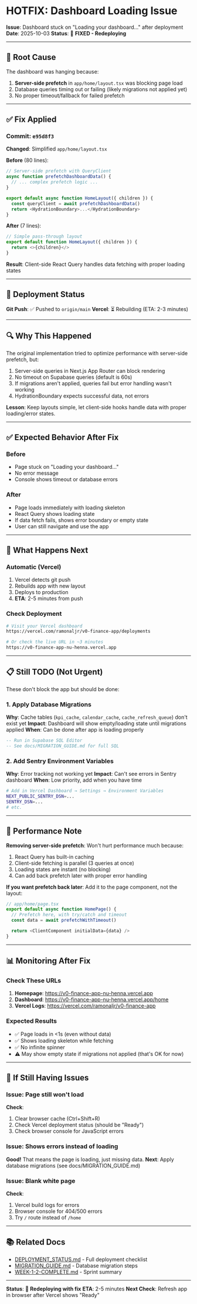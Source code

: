 # HOTFIX: Dashboard Loading Issue

**Issue**: Dashboard stuck on "Loading your dashboard..." after deployment
**Date**: 2025-10-03
**Status**: 🔧 **FIXED - Redeploying**

---

## 🐛 Root Cause

The dashboard was hanging because:

1. **Server-side prefetch** in `app/home/layout.tsx` was blocking page load
2. Database queries timing out or failing (likely migrations not applied yet)
3. No proper timeout/fallback for failed prefetch

---

## ✅ Fix Applied

### Commit: `e95d8f3`

**Changed**: Simplified `app/home/layout.tsx`

**Before** (80 lines):
```typescript
// Server-side prefetch with QueryClient
async function prefetchDashboardData() {
  // ... complex prefetch logic ...
}

export default async function HomeLayout({ children }) {
  const queryClient = await prefetchDashboardData()
  return <HydrationBoundary>...</HydrationBoundary>
}
```

**After** (7 lines):
```typescript
// Simple pass-through layout
export default function HomeLayout({ children }) {
  return <>{children}</>
}
```

**Result**: Client-side React Query handles data fetching with proper loading states

---

## 🚀 Deployment Status

**Git Push**: ✅ Pushed to `origin/main`
**Vercel**: ⏳ Rebuilding (ETA: 2-3 minutes)

---

## 🔍 Why This Happened

The original implementation tried to optimize performance with server-side prefetch, but:

1. Server-side queries in Next.js App Router can block rendering
2. No timeout on Supabase queries (default is 60s)
3. If migrations aren't applied, queries fail but error handling wasn't working
4. HydrationBoundary expects successful data, not errors

**Lesson**: Keep layouts simple, let client-side hooks handle data with proper loading/error states.

---

## ✅ Expected Behavior After Fix

### Before
- Page stuck on "Loading your dashboard..."
- No error message
- Console shows timeout or database errors

### After
- Page loads immediately with loading skeleton
- React Query shows loading state
- If data fetch fails, shows error boundary or empty state
- User can still navigate and use the app

---

## 🔄 What Happens Next

### Automatic (Vercel)
1. Vercel detects git push
2. Rebuilds app with new layout
3. Deploys to production
4. **ETA**: 2-5 minutes from push

### Check Deployment
```bash
# Visit your Vercel dashboard
https://vercel.com/ramonaljr/v0-finance-app/deployments

# Or check the live URL in ~3 minutes
https://v0-finance-app-nu-henna.vercel.app
```

---

## 📋 Still TODO (Not Urgent)

These don't block the app but should be done:

### 1. Apply Database Migrations
**Why**: Cache tables (`kpi_cache`, `calendar_cache`, `cache_refresh_queue`) don't exist yet
**Impact**: Dashboard will show empty/loading state until migrations applied
**When**: Can be done after app is loading properly

```sql
-- Run in Supabase SQL Editor
-- See docs/MIGRATION_GUIDE.md for full SQL
```

### 2. Add Sentry Environment Variables
**Why**: Error tracking not working yet
**Impact**: Can't see errors in Sentry dashboard
**When**: Low priority, add when you have time

```bash
# Add in Vercel Dashboard → Settings → Environment Variables
NEXT_PUBLIC_SENTRY_DSN=...
SENTRY_DSN=...
# etc.
```

---

## 🎯 Performance Note

**Removing server-side prefetch**: Won't hurt performance much because:

1. React Query has built-in caching
2. Client-side fetching is parallel (3 queries at once)
3. Loading states are instant (no blocking)
4. Can add back prefetch later with proper error handling

**If you want prefetch back later**: Add it to the page component, not the layout:

```typescript
// app/home/page.tsx
export default async function HomePage() {
  // Prefetch here, with try/catch and timeout
  const data = await prefetchWithTimeout()

  return <ClientComponent initialData={data} />
}
```

---

## 📊 Monitoring After Fix

### Check These URLs
1. **Homepage**: https://v0-finance-app-nu-henna.vercel.app
2. **Dashboard**: https://v0-finance-app-nu-henna.vercel.app/home
3. **Vercel Logs**: https://vercel.com/ramonaljr/v0-finance-app

### Expected Results
- ✅ Page loads in <1s (even without data)
- ✅ Shows loading skeleton while fetching
- ✅ No infinite spinner
- ⚠️ May show empty state if migrations not applied (that's OK for now)

---

## 🔧 If Still Having Issues

### Issue: Page still won't load
**Check**:
1. Clear browser cache (Ctrl+Shift+R)
2. Check Vercel deployment status (should be "Ready")
3. Check browser console for JavaScript errors

### Issue: Shows errors instead of loading
**Good!** That means the page is loading, just missing data.
**Next**: Apply database migrations (see docs/MIGRATION_GUIDE.md)

### Issue: Blank white page
**Check**:
1. Vercel build logs for errors
2. Browser console for 404/500 errors
3. Try `/` route instead of `/home`

---

## 📚 Related Docs

- [DEPLOYMENT_STATUS.md](./DEPLOYMENT_STATUS.md) - Full deployment checklist
- [MIGRATION_GUIDE.md](./MIGRATION_GUIDE.md) - Database migration steps
- [WEEK-1-2-COMPLETE.md](./WEEK-1-2-COMPLETE.md) - Sprint summary

---

**Status**: 🔄 **Redeploying with fix**
**ETA**: 2-5 minutes
**Next Check**: Refresh app in browser after Vercel shows "Ready"
